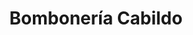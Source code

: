 ---
title: "Bombonería Cabildo"
url: /ciudad-autonoma-de-buenos-aires/bomboneria-cabildo/
shop: Süßwaren
---